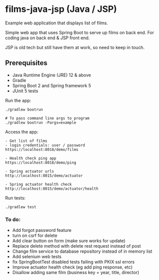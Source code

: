 # films-java-jsp (Java / JSP)

Example web application that displays list of films.

Simple web app that uses Spring Boot to serve up films on back end.  For coding java on back end & JSP front end.

JSP is old tech but still have them at work, so need to keep in touch.

## Prerequisites
* Java Runtime Engine (JRE) 12 & above
* Gradle
* Spring Boot 2 and Spring framework 5
* JUnit 5 tests

Run the app:
```
./gradlew bootrun

# To pass command line args to program
./gradlew bootrun -Pargs=example
```

Access the app:
```
- Get list of films
- login credentials: user / password
https://localhost:8018/demo/films

- Health check ping app
https://localhost:8018/demo/ping

- Spring actuator urls
http://localhost:8015/demo/actuator

- Spring actuator health check
http://localhost:8015/demo/actuator/health 
```

Run tests:
```
./gradlew test
```

### To do:
* Add forgot password feature
* turn on csrf for delete
* Add clear button on form (make sure works for update)
* Replace delete method with delete rest request instead of post
* Change film service to database repository instead of in memory list
* Add selenium web tests
* fix SpringBootTest disabled tests failing with PKIX ssl errors
* Improve actuator health check (eg add ping response, etc)
* Disallow adding same film (business key = year, title, director)